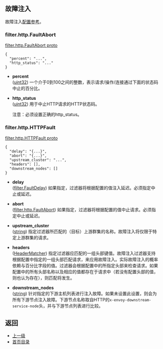 ## 故障注入

故障注入[配置参考](../../../Configurationreference/HTTPfilters/FaultInjection.md)。

### filter.http.FaultAbort
[filter.http.FaultAbort proto](https://github.com/envoyproxy/data-plane-api/blob/master/api/filter/http/fault.proto#L12)

```
{
  "percent": "...",
  "http_status": "..."
}
```

- **percent**<br />
	([uint32](https://developers.google.com/protocol-buffers/docs/proto#scalar)) 一个介于0到100之间的整数，表示请求/操作/连接通过下面的状态码中止的百分比。 

- **http_status**<br />
	([uint32](https://developers.google.com/protocol-buffers/docs/proto#scalar)) 用于中止HTTP请求的HTTP状态码。

    注意：必须设置正确的http_status。

### filter.http.HTTPFault
[filter.http.HTTPFault proto](https://github.com/envoyproxy/data-plane-api/blob/master/api/filter/http/fault.proto#L25)

```
{
  "delay": "{...}",
  "abort": "{...}",
  "upstream_cluster": "...",
  "headers": [],
  "downstream_nodes": []
}
```
- **delay**<br />
	([filter.FaultDelay](#filterfaultdelay)) 如果指定，过滤器将根据配置的值注入延迟。必须指定中止或延迟。

- **abort**<br />
	([filter.http.FaultAbort](#filterhttpfaultabort)) 如果指定，过滤器将根据配置的值中止请求。必须指定中止或延迟。

- **upstream_cluster**<br />
	([string](https://developers.google.com/protocol-buffers/docs/proto#scalar)) 指定过滤器所匹配的（目标）上游群集的名称。故障注入将仅限于特定上游群集的请求。

- **headers**<br />
	([HeaderMatcher](#headermatcher)) 指定过滤器应匹配的一组头部键值。故障注入过滤器支持根据配置中指定的一组头部匹配请求，来应用故障注入。实际故障注入的概率依赖与百分比字段的值。过滤器会根据配置中的所指定头部来检查请求。如果配置中的所有头部名称以及相应的值都存在于请求中（若没有配置头部的值，则也认为存在），则匹配将发生。

- **downstream_nodes**<br />
	([string](https://developers.google.com/protocol-buffers/docs/proto#scalar)) 针对指定的下游主机列表进行注入故障。如果未设置此设置，则会为所有下游节点注入故障。下游节点名称取自HTTP的`x-envoy-downstream-service-node`头，并与下游节点列表进行比较。


## 返回
- [上一级](../HTTPfilters.md)
- [首页目录](../../../README.md)

